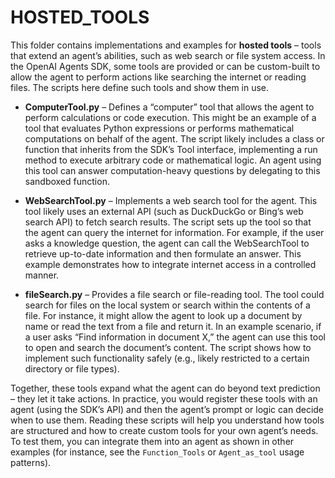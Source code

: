 # HOSTED_TOOLS

This folder contains implementations and examples for **hosted tools** – tools that extend an agent’s abilities, such as web search or file system access. In the OpenAI Agents SDK, some tools are provided or can be custom-built to allow the agent to perform actions like searching the internet or reading files. The scripts here define such tools and show them in use.

-   **ComputerTool.py** – Defines a “computer” tool that allows the agent to perform calculations or code execution. This might be an example of a tool that evaluates Python expressions or performs mathematical computations on behalf of the agent. The script likely includes a class or function that inherits from the SDK’s Tool interface, implementing a run method to execute arbitrary code or mathematical logic. An agent using this tool can answer computation-heavy questions by delegating to this sandboxed function.
    
-   **WebSearchTool.py** – Implements a web search tool for the agent. This tool likely uses an external API (such as DuckDuckGo or Bing’s web search API) to fetch search results. The script sets up the tool so that the agent can query the internet for information. For example, if the user asks a knowledge question, the agent can call the WebSearchTool to retrieve up-to-date information and then formulate an answer. This example demonstrates how to integrate internet access in a controlled manner.
    
-   **fileSearch.py** – Provides a file search or file-reading tool. The tool could search for files on the local system or search within the contents of a file. For instance, it might allow the agent to look up a document by name or read the text from a file and return it. In an example scenario, if a user asks “Find information in document X,” the agent can use this tool to open and search the document’s content. The script shows how to implement such functionality safely (e.g., likely restricted to a certain directory or file types).
    

Together, these tools expand what the agent can do beyond text prediction – they let it take actions. In practice, you would register these tools with an agent (using the SDK’s API) and then the agent’s prompt or logic can decide when to use them. Reading these scripts will help you understand how tools are structured and how to create custom tools for your own agent’s needs. To test them, you can integrate them into an agent as shown in other examples (for instance, see the `Function_Tools` or `Agent_as_tool` usage patterns).